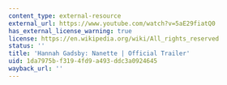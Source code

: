 ```yaml
---
content_type: external-resource
external_url: https://www.youtube.com/watch?v=5aE29fiatQ0
has_external_license_warning: true
license: https://en.wikipedia.org/wiki/All_rights_reserved
status: ''
title: 'Hannah Gadsby: Nanette | Official Trailer'
uid: 1da7975b-f319-4fd9-a493-ddc3a0924645
wayback_url: ''
---
```

